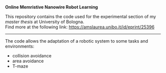 **Online Memristive Nanowire Robot Learning**

This repository contains the code used for the experimental section of my *master thesis* at University of Bologna.  
Find more at the following link: https://amslaurea.unibo.it/id/eprint/25396

--------------------------------------------------------------------------------

The code allows the adaptation of a robotic system to some tasks and environments:
- collision avoidance
- area avoidance
- T-maze
